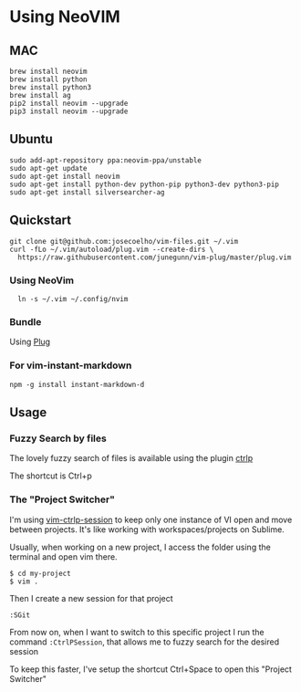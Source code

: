 # Using NeoVIM

## MAC
```
brew install neovim
brew install python
brew install python3
brew install ag
pip2 install neovim --upgrade
pip3 install neovim --upgrade
```

## Ubuntu
```
sudo add-apt-repository ppa:neovim-ppa/unstable
sudo apt-get update
sudo apt-get install neovim
sudo apt-get install python-dev python-pip python3-dev python3-pip
sudo apt-get install silversearcher-ag
```

## Quickstart

```
git clone git@github.com:josecoelho/vim-files.git ~/.vim
curl -fLo ~/.vim/autoload/plug.vim --create-dirs \
  https://raw.githubusercontent.com/junegunn/vim-plug/master/plug.vim
```

### Using NeoVim

```
  ln -s ~/.vim ~/.config/nvim
```

### Bundle

Using [Plug](https://github.com/junegunn/vim-plug)

### For vim-instant-markdown

```
npm -g install instant-markdown-d
```

## Usage

### Fuzzy Search by files

The lovely fuzzy search of files is available using the plugin [ctrlp](https://github.com/kien/ctrlp.vim)

The shortcut is Ctrl+p

### The "Project Switcher"

I'm using [vim-ctrlp-session](https://github.com/okcompute/vim-ctrlp-session) to keep only one instance of VI open
and move between projects. 
It's like working with workspaces/projects on Sublime.

Usually, when working on a new project, I access the folder using the terminal and open vim there.

```
$ cd my-project
$ vim .
```

Then I create a new session for that project

```vim
:SGit
```

From now on, when I want to switch to this specific project I run 
the command `:CtrlPSession`, that allows me to fuzzy search for the desired session

To keep this faster, I've setup the shortcut Ctrl+Space to open this "Project Switcher"

